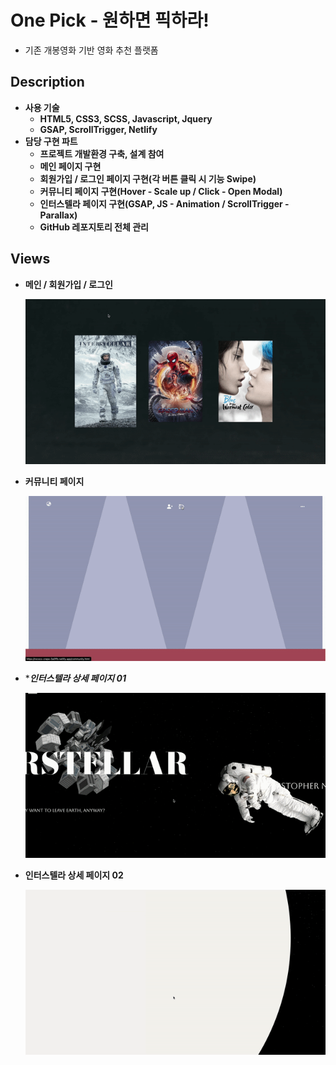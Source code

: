 # One Pick - 원하면 픽하라!

- 기존 개봉영화 기반 영화 추천 플랫폼

## **Description**

- **사용 기술**
    - **HTML5, CSS3, SCSS, Javascript, Jquery**
    - **GSAP, ScrollTrigger, Netlify**
- **담당 구현 파트**
    - **프로젝트 개발환경 구축, 설계 참여**
    - **메인 페이지 구현**
    - **회원가입 / 로그인 페이지 구현(각 버튼 클릭 시 기능 Swipe)**
    - **커뮤니티 페이지 구현(Hover - Scale up / Click - Open Modal)**
    - **인터스텔라 페이지 구현(GSAP, JS - Animation / ScrollTrigger - Parallax)**
    - **GitHub 레포지토리 전체 관리**

## **Views**

- ****메인 / 회원가입 / 로그인****
    
  <p align="center"><img src="https://github.com/DEVZZAME/onepick-movie/blob/main/ezgif.com-gif-maker%20(1).gif?raw=true"/></p>
    

- ****커뮤니티 페이지****
    
  <p align="center"><img src="https://github.com/DEVZZAME/onepick-movie/blob/main/ezgif.com-gif-maker%20(2).gif?raw=true"/></p>
    

- ****인터스텔라 상세 페이지 01***
    
  <p align="center"><img src="https://github.com/DEVZZAME/onepick-movie/blob/main/ezgif.com-gif-maker%20(3).gif?raw=true"/></p>
    

- ****인터스텔라 상세 페이지 02****
    
  <p align="center"><img src="https://github.com/DEVZZAME/onepick-movie/blob/main/ezgif.com-gif-maker%20(4).gif?raw=true"/></p>
